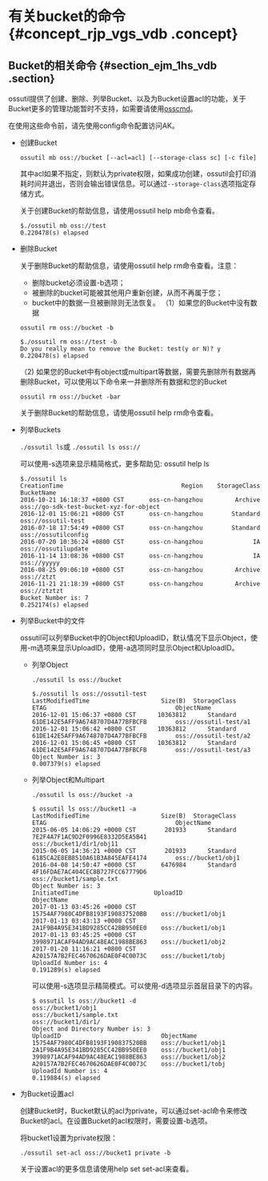 # 有关bucket的命令 {#concept_rjp_vgs_vdb .concept}

## Bucket的相关命令 {#section_ejm_1hs_vdb .section}

ossutil提供了创建、删除、列举Bucket、以及为Bucket设置acl的功能，关于Bucket更多的管理功能暂时不支持，如需要请使用[osscmd](cn.zh-CN/常用工具/osscmd/快速安装.md#)。

在使用这些命令前，请先使用config命令配置访问AK。

-   创建Bucket

    ```
    ossutil mb oss://bucket [--acl=acl] [--storage-class sc] [-c file]
    ```

    其中acl如果不指定，则默认为private权限，如果成功创建，ossutil会打印消耗时间并退出，否则会输出错误信息。可以通过`--storage-class`选项指定存储方式。

    关于创建Bucket的帮助信息，请使用ossutil help mb命令查看。

    ```
    $./ossutil mb oss://test
    0.220478(s) elapsed
    ```

-   删除Bucket

    关于删除Bucket的帮助信息，请使用ossutil help rm命令查看。注意：

    -   删除bucket必须设置-b选项；
    -   被删除的bucket可能被其他用户重新创建，从而不再属于您；
    -   bucket中的数据一旦被删除则无法恢复。
    （1）如果您的Bucket中没有数据

    ```
    ossutil rm oss://bucket -b
    ```

    ```
    $./ossutil rm oss://test -b
    Do you really mean to remove the Bucket: test(y or N)? y
    0.220478(s) elapsed
    ```

    （2\) 如果您的Bucket中有object或multipart等数据，需要先删除所有数据再删除Bucket，可以使用以下命令来一并删除所有数据和您的Bucket

    ```
    ossutil rm oss://bucket -bar
    ```

    关于删除Bucket的帮助信息，请使用ossutil help rm命令查看。

-   列举Buckets

    `./ossutil ls`或 `./ossutil ls oss://`

    可以使用-s选项来显示精简格式，更多帮助见: ossutil help ls

    ```
    $./ossutil ls
    CreationTime                                 Region    StorageClass    BucketName
    2016-10-21 16:18:37 +0800 CST       oss-cn-hangzhou         Archive    oss://go-sdk-test-bucket-xyz-for-object
    2016-12-01 15:06:21 +0800 CST       oss-cn-hangzhou        Standard    oss://ossutil-test
    2016-07-18 17:54:49 +0800 CST       oss-cn-hangzhou        Standard    oss://ossutilconfig
    2016-07-20 10:36:24 +0800 CST       oss-cn-hangzhou              IA    oss://ossutilupdate
    2016-11-14 13:08:36 +0800 CST       oss-cn-hangzhou              IA    oss://yyyyy
    2016-08-25 09:06:10 +0800 CST       oss-cn-hangzhou         Archive    oss://ztzt
    2016-11-21 21:18:39 +0800 CST       oss-cn-hangzhou         Archive    oss://ztztzt
    Bucket Number is: 7
    0.252174(s) elapsed
    ```

-   列举Bucket中的文件

    ossutil可以列举Bucket中的Object和UploadID，默认情况下显示Object，使用-m选项来显示UploadID，使用-a选项同时显示Object和UploadID。

    -   列举Object

        ```
        ./ossutil ls oss://bucket
        ```

        ```
        $./ossutil ls oss://ossutil-test
        LastModifiedTime                    Size(B)  StorageClass   ETAG                                    ObjectName
        2016-12-01 15:06:37 +0800 CST      10363812      Standard   61DE142E5AFF9A6748707D4A77BFBCFB        oss://ossutil-test/a1
        2016-12-01 15:06:42 +0800 CST      10363812      Standard   61DE142E5AFF9A6748707D4A77BFBCFB        oss://ossutil-test/a2
        2016-12-01 15:06:45 +0800 CST      10363812      Standard   61DE142E5AFF9A6748707D4A77BFBCFB        oss://ossutil-test/a3
        Object Number is: 3
        0.007379(s) elapsed
        ```

    -   列举Object和Multipart

        ```
        ./ossutil ls oss://bucket -a
        ```

        ```
        $ ossutil ls oss://bucket1 -a
        LastModifiedTime                    Size(B)  StorageClass   ETAG                                    ObjectName
        2015-06-05 14:06:29 +0000 CST        201933      Standard   7E2F4A7F1AC9D2F0996E8332D5EA5B41        oss://bucket1/dir1/obj11
        2015-06-05 14:36:21 +0000 CST        201933      Standard   6185CA2E8EB8510A61B3A845EAFE4174        oss://bucket1/obj1
        2016-04-08 14:50:47 +0000 CST       6476984      Standard   4F16FDAE7AC404CEC8B727FCC67779D6        oss://bucket1/sample.txt
        Object Number is: 3
        InitiatedTime                     UploadID                           ObjectName
        2017-01-13 03:45:26 +0000 CST     15754AF7980C4DFB8193F190837520BB    oss://bucket1/obj1
        2017-01-13 03:43:13 +0000 CST     2A1F9B4A95E341BD9285CC42BB950EE0    oss://bucket1/obj1
        2017-01-13 03:45:25 +0000 CST     3998971ACAF94AD9AC48EAC1988BE863    oss://bucket1/obj2
        2017-01-20 11:16:21 +0800 CST     A20157A7B2FEC4670626DAE0F4C0073C    oss://bucket1/tobj
        UploadId Number is: 4
        0.191289(s) elapsed
        ```

        可以使用-s选项显示精简模式。可以使用-d选项显示首层目录下的内容。

        ```
        $ ossutil ls oss://bucket1 -d
        oss://bucket1/obj1
        oss://bucket1/sample.txt
        oss://bucket1/dir1/
        Object and Directory Number is: 3
        UploadID                            ObjectName
        15754AF7980C4DFB8193F190837520BB    oss://bucket1/obj1
        2A1F9B4A95E341BD9285CC42BB950EE0    oss://bucket1/obj1
        3998971ACAF94AD9AC48EAC1988BE863    oss://bucket1/obj2
        A20157A7B2FEC4670626DAE0F4C0073C    oss://bucket1/tobj
        UploadId Number is: 4
        0.119884(s) elapsed
        ```

-   为Bucket设置acl

    创建Bucket时，Bucket默认的acl为private，可以通过set-acl命令来修改Bucket的acl。在设置Bucket的acl权限时，需要设置-b选项。

    将bucket1设置为private权限：

    ```
    ./ossutil set-acl oss://bucket1 private -b
    ```

    关于设置acl的更多信息请使用help set set-acl来查看。


